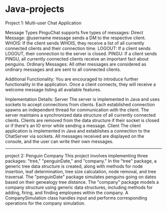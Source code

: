 # Java-projects
Project 1: Multi-user Chat Application

Message Types
PinguChat supports five types of messages:
Direct Message: @username message sends a DM to the respective client.
WHOIS: If the client sends WHOIS, they receive a list of all currently connected clients and their connection time.
LOGOUT: If a client sends LOGOUT, their connection to the server is closed.
PINGU: If a client sends PINGU, all currently connected clients receive an important fact about penguins.
Ordinary Messages: All other messages are considered as ordinary messages and are sent to all connected clients.

Additional Functionality:
You are encouraged to introduce further functionality in the application. Once a client connects, they will receive a welcome message listing all available features.

Implementation Details:
Server
The server is implemented in Java and uses sockets to accept connections from clients.
Each established connection spawns an independent thread for communication with the client.
The server maintains a synchronized data structure of all currently connected clients.
Clients are removed from the data structure if their socket is closed or if there's an IO error while sending a message.
Client
The client application is implemented in Java and establishes a connection to the ChatServer via sockets.
All messages received are displayed on the console, and the user can write their own messages.
____________________________________________________________________________________________________________________
project 2: Penguin Company
This project involves implementing three packages: "tree," "penguinDate," and "company." In the "tree" package, a generic tree data structure is created, along with methods for node insertion, leaf determination, tree size calculation, node removal, and tree traversal. The "penguinDate" package simulates penguins going on dates based on their genealogy tree distance. The "company" package models a company structure using generic data structures, including methods for adding, firing, and finding employees within the company. A CompanySimulation class handles input and performs corresponding operations for the company simulation.

             
 
